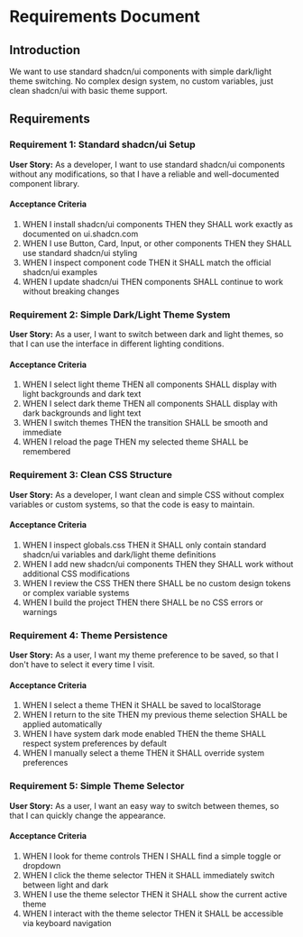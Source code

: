 # Requirements Document

## Introduction

We want to use standard shadcn/ui components with simple dark/light theme switching. No complex design system, no custom variables, just clean shadcn/ui with basic theme support.

## Requirements

### Requirement 1: Standard shadcn/ui Setup

**User Story:** As a developer, I want to use standard shadcn/ui components without any modifications, so that I have a reliable and well-documented component library.

#### Acceptance Criteria

1. WHEN I install shadcn/ui components THEN they SHALL work exactly as documented on ui.shadcn.com
2. WHEN I use Button, Card, Input, or other components THEN they SHALL use standard shadcn/ui styling
3. WHEN I inspect component code THEN it SHALL match the official shadcn/ui examples
4. WHEN I update shadcn/ui THEN components SHALL continue to work without breaking changes

### Requirement 2: Simple Dark/Light Theme System

**User Story:** As a user, I want to switch between dark and light themes, so that I can use the interface in different lighting conditions.

#### Acceptance Criteria

1. WHEN I select light theme THEN all components SHALL display with light backgrounds and dark text
2. WHEN I select dark theme THEN all components SHALL display with dark backgrounds and light text
3. WHEN I switch themes THEN the transition SHALL be smooth and immediate
4. WHEN I reload the page THEN my selected theme SHALL be remembered

### Requirement 3: Clean CSS Structure

**User Story:** As a developer, I want clean and simple CSS without complex variables or custom systems, so that the code is easy to maintain.

#### Acceptance Criteria

1. WHEN I inspect globals.css THEN it SHALL only contain standard shadcn/ui variables and dark/light theme definitions
2. WHEN I add new shadcn/ui components THEN they SHALL work without additional CSS modifications
3. WHEN I review the CSS THEN there SHALL be no custom design tokens or complex variable systems
4. WHEN I build the project THEN there SHALL be no CSS errors or warnings

### Requirement 4: Theme Persistence

**User Story:** As a user, I want my theme preference to be saved, so that I don't have to select it every time I visit.

#### Acceptance Criteria

1. WHEN I select a theme THEN it SHALL be saved to localStorage
2. WHEN I return to the site THEN my previous theme selection SHALL be applied automatically
3. WHEN I have system dark mode enabled THEN the theme SHALL respect system preferences by default
4. WHEN I manually select a theme THEN it SHALL override system preferences

### Requirement 5: Simple Theme Selector

**User Story:** As a user, I want an easy way to switch between themes, so that I can quickly change the appearance.

#### Acceptance Criteria

1. WHEN I look for theme controls THEN I SHALL find a simple toggle or dropdown
2. WHEN I click the theme selector THEN it SHALL immediately switch between light and dark
3. WHEN I use the theme selector THEN it SHALL show the current active theme
4. WHEN I interact with the theme selector THEN it SHALL be accessible via keyboard navigation
